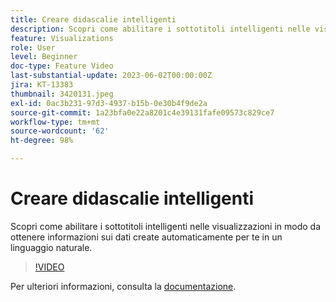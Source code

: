 ```yaml
---
title: Creare didascalie intelligenti
description: Scopri come abilitare i sottotitoli intelligenti nelle visualizzazioni in modo da ottenere informazioni sui dati create automaticamente per te in un linguaggio naturale.
feature: Visualizations
role: User
level: Beginner
doc-type: Feature Video
last-substantial-update: 2023-06-02T00:00:00Z
jira: KT-13383
thumbnail: 3420131.jpeg
exl-id: 0ac3b231-97d3-4937-b15b-0e30b4f9de2a
source-git-commit: 1a23bfa0e22a8201c4e39131fafe09573c829ce7
workflow-type: tm+mt
source-wordcount: '62'
ht-degree: 98%

---
```


# Creare didascalie intelligenti

Scopri come abilitare i sottotitoli intelligenti nelle visualizzazioni in modo da ottenere informazioni sui dati create automaticamente per te in un linguaggio naturale.

>[!VIDEO](https://video.tv.adobe.com/v/3443146/?learn=on&captions=ita)

Per ulteriori informazioni, consulta la [documentazione](https://experienceleague.adobe.com/docs/analytics-platform/using/cja-workspace/visualizations/intelligent-captions.html?lang=it).
